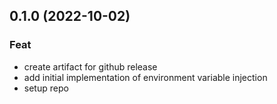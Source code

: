 ## 0.1.0 (2022-10-02)

### Feat

- create artifact for github release
- add initial implementation of environment variable injection
- setup repo
